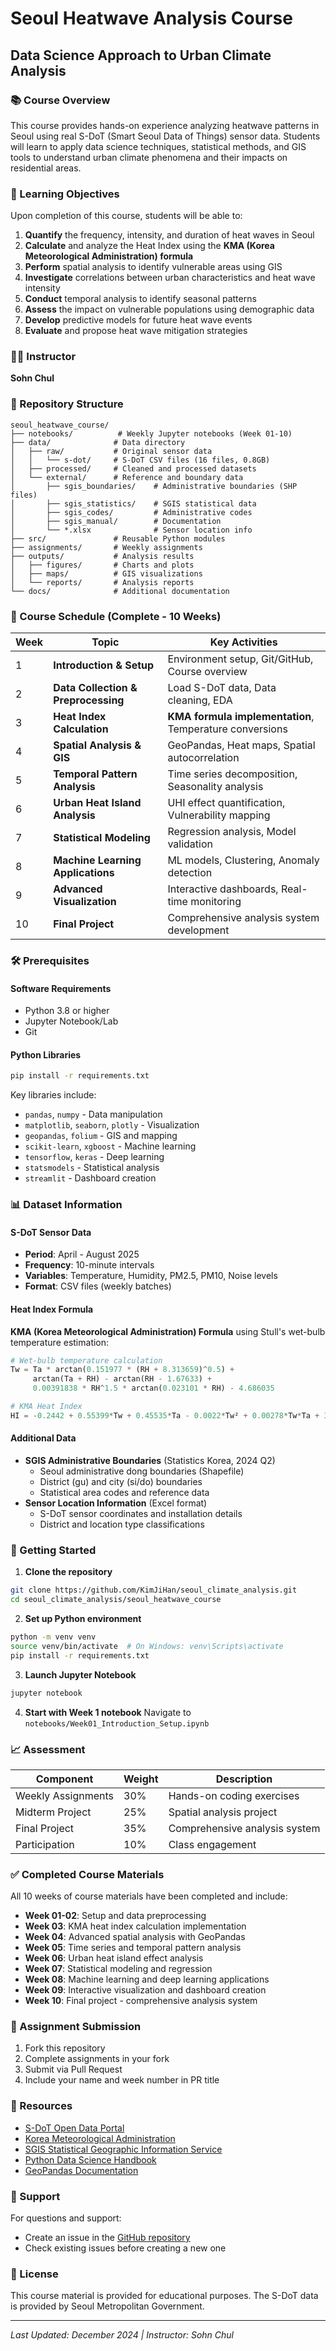 # Seoul Heatwave Analysis Course
## Data Science Approach to Urban Climate Analysis

### 📚 Course Overview
This course provides hands-on experience analyzing heatwave patterns in Seoul using real S-DoT (Smart Seoul Data of Things) sensor data. Students will learn to apply data science techniques, statistical methods, and GIS tools to understand urban climate phenomena and their impacts on residential areas.

### 🎯 Learning Objectives
Upon completion of this course, students will be able to:

1. **Quantify** the frequency, intensity, and duration of heat waves in Seoul
2. **Calculate** and analyze the Heat Index using the **KMA (Korea Meteorological Administration) formula**
3. **Perform** spatial analysis to identify vulnerable areas using GIS
4. **Investigate** correlations between urban characteristics and heat wave intensity
5. **Conduct** temporal analysis to identify seasonal patterns
6. **Assess** the impact on vulnerable populations using demographic data
7. **Develop** predictive models for future heat wave events
8. **Evaluate** and propose heat wave mitigation strategies

### 👨‍🏫 Instructor
**Sohn Chul**

### 📂 Repository Structure
```
seoul_heatwave_course/
├── notebooks/          # Weekly Jupyter notebooks (Week 01-10)
├── data/              # Data directory
│   ├── raw/           # Original sensor data
│   │   └── s-dot/     # S-DoT CSV files (16 files, 0.8GB)
│   ├── processed/     # Cleaned and processed datasets
│   └── external/      # Reference and boundary data
│       ├── sgis_boundaries/    # Administrative boundaries (SHP files)
│       ├── sgis_statistics/    # SGIS statistical data  
│       ├── sgis_codes/         # Administrative codes
│       ├── sgis_manual/        # Documentation
│       └── *.xlsx              # Sensor location info
├── src/               # Reusable Python modules
├── assignments/       # Weekly assignments
├── outputs/           # Analysis results
│   ├── figures/       # Charts and plots
│   ├── maps/          # GIS visualizations
│   └── reports/       # Analysis reports
└── docs/              # Additional documentation
```

### 📅 Course Schedule (Complete - 10 Weeks)

| Week | Topic | Key Activities |
|------|-------|----------------|
| 1 | **Introduction & Setup** | Environment setup, Git/GitHub, Course overview |
| 2 | **Data Collection & Preprocessing** | Load S-DoT data, Data cleaning, EDA |
| 3 | **Heat Index Calculation** | **KMA formula implementation**, Temperature conversions |
| 4 | **Spatial Analysis & GIS** | GeoPandas, Heat maps, Spatial autocorrelation |
| 5 | **Temporal Pattern Analysis** | Time series decomposition, Seasonality analysis |
| 6 | **Urban Heat Island Analysis** | UHI effect quantification, Vulnerability mapping |
| 7 | **Statistical Modeling** | Regression analysis, Model validation |
| 8 | **Machine Learning Applications** | ML models, Clustering, Anomaly detection |
| 9 | **Advanced Visualization** | Interactive dashboards, Real-time monitoring |
| 10 | **Final Project** | Comprehensive analysis system development |

### 🛠️ Prerequisites

#### Software Requirements
- Python 3.8 or higher
- Jupyter Notebook/Lab
- Git

#### Python Libraries
```bash
pip install -r requirements.txt
```

Key libraries include:
- `pandas`, `numpy` - Data manipulation
- `matplotlib`, `seaborn`, `plotly` - Visualization
- `geopandas`, `folium` - GIS and mapping
- `scikit-learn`, `xgboost` - Machine learning
- `tensorflow`, `keras` - Deep learning
- `statsmodels` - Statistical analysis
- `streamlit` - Dashboard creation

### 📊 Dataset Information

#### S-DoT Sensor Data
- **Period**: April - August 2025
- **Frequency**: 10-minute intervals
- **Variables**: Temperature, Humidity, PM2.5, PM10, Noise levels
- **Format**: CSV files (weekly batches)

#### Heat Index Formula
**KMA (Korea Meteorological Administration) Formula** using Stull's wet-bulb temperature estimation:
```python
# Wet-bulb temperature calculation
Tw = Ta * arctan(0.151977 * (RH + 8.313659)^0.5) + 
     arctan(Ta + RH) - arctan(RH - 1.67633) + 
     0.00391838 * RH^1.5 * arctan(0.023101 * RH) - 4.686035

# KMA Heat Index
HI = -0.2442 + 0.55399*Tw + 0.45535*Ta - 0.0022*Tw² + 0.00278*Tw*Ta + 3.0
```

#### Additional Data
- **SGIS Administrative Boundaries** (Statistics Korea, 2024 Q2)
  - Seoul administrative dong boundaries (Shapefile)
  - District (gu) and city (si/do) boundaries 
  - Statistical area codes and reference data
- **Sensor Location Information** (Excel format)
  - S-DoT sensor coordinates and installation details
  - District and location type classifications

### 🚀 Getting Started

1. **Clone the repository**
```bash
git clone https://github.com/KimJiHan/seoul_climate_analysis.git
cd seoul_climate_analysis/seoul_heatwave_course
```

2. **Set up Python environment**
```bash
python -m venv venv
source venv/bin/activate  # On Windows: venv\Scripts\activate
pip install -r requirements.txt
```

3. **Launch Jupyter Notebook**
```bash
jupyter notebook
```

4. **Start with Week 1 notebook**
Navigate to `notebooks/Week01_Introduction_Setup.ipynb`

### 📈 Assessment

| Component | Weight | Description |
|-----------|--------|-------------|
| Weekly Assignments | 30% | Hands-on coding exercises |
| Midterm Project | 25% | Spatial analysis project |
| Final Project | 35% | Comprehensive analysis system |
| Participation | 10% | Class engagement |

### ✅ Completed Course Materials

All 10 weeks of course materials have been completed and include:

- **Week 01-02**: Setup and data preprocessing
- **Week 03**: KMA heat index calculation implementation
- **Week 04**: Advanced spatial analysis with GeoPandas
- **Week 05**: Time series and temporal pattern analysis
- **Week 06**: Urban heat island effect analysis
- **Week 07**: Statistical modeling and regression
- **Week 08**: Machine learning and deep learning applications
- **Week 09**: Interactive visualization and dashboard creation
- **Week 10**: Final project - comprehensive analysis system

### 📝 Assignment Submission

1. Fork this repository
2. Complete assignments in your fork
3. Submit via Pull Request
4. Include your name and week number in PR title

### 🔗 Resources

- [S-DoT Open Data Portal](https://data.seoul.go.kr)
- [Korea Meteorological Administration](https://www.kma.go.kr)
- [SGIS Statistical Geographic Information Service](https://sgis.kostat.go.kr)
- [Python Data Science Handbook](https://jakevdp.github.io/PythonDataScienceHandbook/)
- [GeoPandas Documentation](https://geopandas.org)

### 📧 Support

For questions and support:
- Create an issue in the [GitHub repository](https://github.com/KimJiHan/seoul_climate_analysis/issues)
- Check existing issues before creating a new one

### 📄 License

This course material is provided for educational purposes. The S-DoT data is provided by Seoul Metropolitan Government.

---
*Last Updated: December 2024 | Instructor: Sohn Chul*
